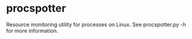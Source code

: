 # procspotter
Resource monitoring utility for processes on Linux.
See procspotter.py -h for more information.


